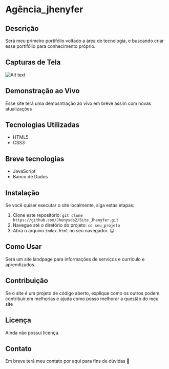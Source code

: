 # Agência_jhenyfer

## Descrição

Será meu primeiro portifólio voltado a área de tecnologia, e buscando criar esse portifólio para conhecimento próprio.

## Capturas de Tela

![Alt text](image.png)

## Demonstração ao Vivo

Esse site terá uma demosntração ao vivo em bréve assim com novas atualizações  

## Tecnologias Utilizadas

- HTML5
- CSS3

## Breve tecnologias 

- JavaScript
- Banco de Dados

## Instalação

Se você quiser executar o site localmente, siga estas etapas:

1. Clone este repositório: `git clone https://github.com/Jhenysds2/Site_Jhenyfer.git`
2. Navegue até o diretório do projeto: `cd seu_projeto`
3. Abra o arquivo `index.html` no seu navegador. :stuck_out_tongue:

## Como Usar

Será um site landpage para informações de serviços e curriculo e aprendizados.

## Contribuição

Se o site é um projeto de código aberto, explique como os outros podem contribuir.em melhorias e ajuda como posso melhorar a questão do meu site

## Licença

Ainda não possui licença.

## Contato

Em breve terá meu contato por aqui para fins de dúvidas :hand_over_mouth:

